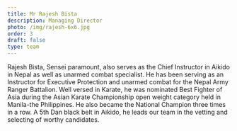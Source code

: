 ```yaml
---
title: Mr Rajesh Bista
description: Managing Director
photo: /img/rajesh-6x6.jpg
order: 3
draft: false
type: team
---
```

Rajesh Bista, Sensei paramount, also serves as the Chief Instructor in Aikido in Nepal as well as unarmed combat specialist. He has been serving as an Instructor for Executive Protection and unarmed combat for the Nepal Army Ranger Battalion. Well versed in Karate, he was nominated Best Fighter of Asia during the Asian Karate Championship open weight category held in Manila-the Philippines. He also became the National Champion three times in a row. A 5th Dan black belt in Aikido, he leads our team in the vetting and selecting of worthy candidates.